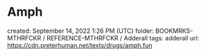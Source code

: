 # Amph

created: September 14, 2022 1:26 PM (UTC)
folder: BOOKMRKS-MTHRFCKR / REFERENCE-MTHRFCKR / Adderall
tags: adderall
url: https://cdn.preterhuman.net/texts/drugs/amph.fun
